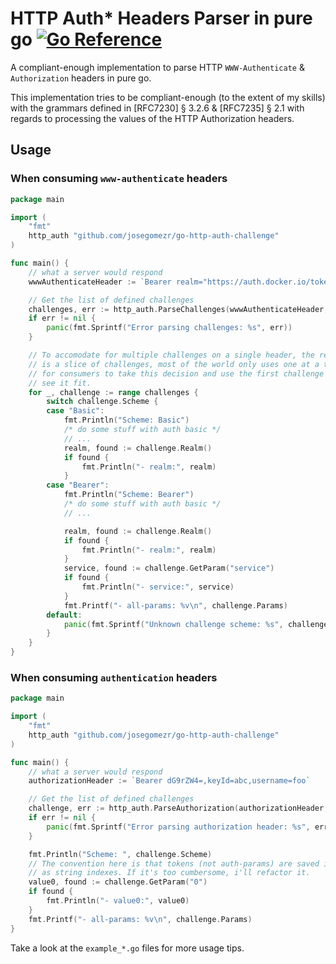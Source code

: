 HTTP Auth* Headers Parser in pure go [![Go Reference](https://pkg.go.dev/badge/github.com/josegomezr/go-http-auth-challenge.svg)](https://pkg.go.dev/github.com/josegomezr/go-http-auth-challenge)
===

A compliant-enough implementation to parse HTTP `WWW-Authenticate` &
`Authorization` headers in pure go.

This implementation tries to be compliant-enough (to the extent of my skills)
with the grammars defined in [RFC7230] § 3.2.6 & [RFC7235] § 2.1 with regards
to processing the values of the HTTP Authorization headers.

Usage
---

### When consuming `www-authenticate` headers

```go
package main

import (
	"fmt"
	http_auth "github.com/josegomezr/go-http-auth-challenge"
)

func main() {
	// what a server would respond
	wwwAuthenticateHeader := `Bearer realm="https://auth.docker.io/token",service="registry.docker.io"`

	// Get the list of defined challenges
	challenges, err := http_auth.ParseChallenges(wwwAuthenticateHeader, true)
	if err != nil {
		panic(fmt.Sprintf("Error parsing challenges: %s", err))
	}

	// To accomodate for multiple challenges on a single header, the return type
	// is a slice of challenges, most of the world only uses one at a time, it up
	// for consumers to take this decision and use the first challenge if they
	// see it fit.
	for _, challenge := range challenges {
		switch challenge.Scheme {
		case "Basic":
			fmt.Println("Scheme: Basic")
			/* do some stuff with auth basic */
			// ...
			realm, found := challenge.Realm()
			if found {
				fmt.Println("- realm:", realm)
			}
		case "Bearer":
			fmt.Println("Scheme: Bearer")
			/* do some stuff with auth basic */
			// ...

			realm, found := challenge.Realm()
			if found {
				fmt.Println("- realm:", realm)
			}
			service, found := challenge.GetParam("service")
			if found {
				fmt.Println("- service:", service)
			}
			fmt.Printf("- all-params: %v\n", challenge.Params)
		default:
			panic(fmt.Sprintf("Unknown challenge scheme: %s", challenge.Scheme))
		}
	}
}
```

### When consuming `authentication` headers

```go
package main

import (
	"fmt"
	http_auth "github.com/josegomezr/go-http-auth-challenge"
)

func main() {
	// what a server would respond
	authorizationHeader := `Bearer dG9rZW4=,keyId=abc,username=foo`

	// Get the list of defined challenges
	challenge, err := http_auth.ParseAuthorization(authorizationHeader, true)
	if err != nil {
		panic(fmt.Sprintf("Error parsing authorization header: %s", err))
	}

	fmt.Println("Scheme: ", challenge.Scheme)
	// The convention here is that tokens (not auth-params) are saved in order
	// as string indexes. If it's too cumbersome, i'll refactor it.
	value0, found := challenge.GetParam("0")
	if found {
		fmt.Println("- value0:", value0)
	}
	fmt.Printf("- all-params: %v\n", challenge.Params)
}
```

Take a look at the `example_*.go` files for more usage tips.
